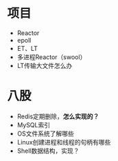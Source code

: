 # 项目

- Reactor
- epoll
- ET、LT
- 多进程Reactor（swool）
- LT传输大文件怎么办

# 八股

- Redis定期删除，**怎么实现的？**
- MySQL索引
- OS文件系统了解哪些
- Linux创建进程和线程的句柄有哪些
- Shell数据结构，实现？